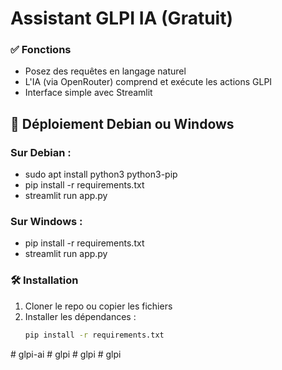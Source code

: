 # Assistant GLPI IA (Gratuit)

### ✅ Fonctions
- Posez des requêtes en langage naturel
- L'IA (via OpenRouter) comprend et exécute les actions GLPI
- Interface simple avec Streamlit

## 🚀 Déploiement Debian ou Windows

### Sur Debian :
- sudo apt install python3 python3-pip
- pip install -r requirements.txt
- streamlit run app.py

### Sur Windows : 
- pip install -r requirements.txt
- streamlit run app.py


### 🛠 Installation
1. Cloner le repo ou copier les fichiers
2. Installer les dépendances :
   ```bash
   pip install -r requirements.txt
#   g l p i - a i  
 #   g l p i  
 #   g l p i  
 #   g l p i  
 